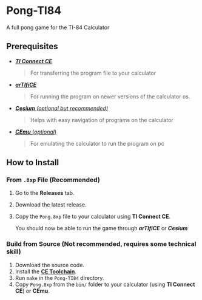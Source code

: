 # Pong-TI84
 A full pong game for the TI-84 Calculator

## Prerequisites
 - [**_TI Connect CE_**](https://education.ti.com/en/products/computer-software/ti-connect-ce-sw) 
    > For transferring the program file to your calculator
 - [**_arTIfiCE_**](https://yvantt.github.io/arTIfiCE/) 
    > For running the program on newer versions of the calculator os.
 - [**_Cesium_** _(optional but recommended)_](https://github.com/mateoconlechuga/cesium)
    > Helps with easy navigation of programs on the calculator
 - [**_CEmu_** (_optional_)](https://github.com/CE-Programming/CEmu?tab=readme-ov-file) 
    > For emulating the calculator to run the program on pc

## How to Install

### From `.8xp` File (Recommended)
 1. Go to the **Releases** tab.
 2. Download the latest release.
 3. Copy the `Pong.8xp` file to your calculator using **TI Connect CE**.

    You should now be able to run the game through **_arTIfiCE_** or **_Cesium_**

### Build from Source (Not recommended, requires some technical skill)
1. Download the source code.
2. Install the [**CE Toolchain**](https://ce-programming.github.io/toolchain/static/getting-started.html).
3. Run `make` in the `Pong-TI84` directory.
4. Copy `Pong.8xp` from the `bin/` folder to your calculator (using **TI Connect CE**) or **CEmu**.

